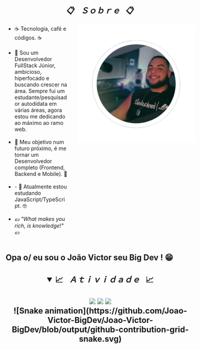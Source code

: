 <h2 align="center">📋&ensp; <i>Ｓｏｂｒｅ</i> &ensp;📋</h2>
  <img align="right" src="./images/jvselfbolha.png" width="313px" height="313px" alt="">

  <ul align="left" style="padding-right: 340px;">
    <li>☕ Tecnologia, café e códigos. ☕</li><br>
    <li>🚀 Sou um Desenvolvedor FullStack Júnior, ambicioso, hiperfocado e buscando crescer na área. Sempre fui um estudante/pesquisador autodidata em várias áreas, agora estou me dedicando ao máximo ao ramo web.</li><br>
    <li>🔮 Meu objetivo num futuro próximo, é me tornar um Desenvolvedor completo (Frontend, Backend e Mobile). 🔮</li><br>
     <li>- 🌱 Atualmente estou estudando JavaScript/TypeScript. 🤓</li><br>
    <li><i>💴 "What makes you rich, is knowledge!" 💴</i></li><br>
  </ul>
  
## Opa o/ eu sou o João Victor seu Big Dev ! 😁

  ##
<h2 align="center">
<details open>
  <summary>📈&ensp; <i>Ａｔｉｖｉｄａｄｅ</i> &ensp;📈</summary>
  <br>
<div> 
  <a href="https://instagram.com/jvbigdev" target="_blank"><img src="https://img.shields.io/badge/-Instagram-%23E4405F?style=for-the-badge&logo=instagram&logoColor=white" target="_blank"></a>
 <a href="https://discord.gg/BYSBWUadTV" target="_blank"><img src="https://img.shields.io/badge/Discord-7289DA?style=for-the-badge&logo=discord&logoColor=white" target="_blank"></a> 
  <a href = "mailto:contatobigdev@gmail.com"><img src="https://img.shields.io/badge/-Gmail-%23333?style=for-the-badge&logo=gmail&logoColor=white" target="_blank"></a>
</div>
<div>
![Snake animation](https://github.com/Joao-Victor-BigDev/Joao-Victor-BigDev/blob/output/github-contribution-grid-snake.svg)
<div> 
